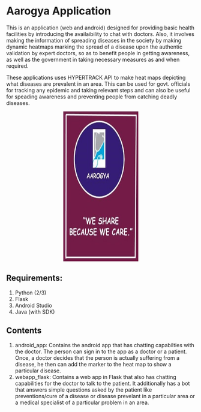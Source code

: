 # Aarogya Application

This is an application (web and android) designed for providing basic health facilities by introducing the availaibility to chat with doctors. Also, it involves making the information of spreading diseases in the society by making dynamic heatmaps marking the spread of a disease upon the authentic validation by expert doctors, so as to benefit people in getting awareness, as well as the government in taking necessary measures as and when required.

These applications uses HYPERTRACK API to make heat maps depicting what diseases are prevalent in an area. This can be used for govt. officials for tracking any epidemic and taking relevant steps and can also be useful for speading awareness and preventing people from catching deadly diseases.

<center> <img src = "logo.jpg" height = "400" width = "200" /> </center>

## Requirements: 
1. Python (2/3)
2. Flask
3. Android Studio
4. Java (with SDK)

## Contents  
1. android_app: Contains the android app that has chatting capabilties with the doctor. The person can sign in to the app as a doctor or a patient. Once, a doctor decides that the person is actually suffering from a disease, he then can add the marker to the heat map to show a particular disease.
2. webapp_flask: Contains a web app in Flask that also has chatting capabilities for the doctor to talk to the patient. It additionally has a bot that answers simple questions asked by the patient like preventions/cure of a disease or disease prevelant in a particular area or a medical specialist of a particular problem in an area.

